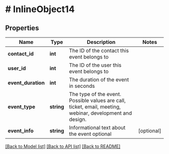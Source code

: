 # # InlineObject14

## Properties

Name | Type | Description | Notes
------------ | ------------- | ------------- | -------------
**contact_id** | **int** | The ID of the contact this event belongs to | 
**user_id** | **int** | The ID of the user this event belongs to | 
**event_duration** | **int** | The duration of the event in seconds | 
**event_type** | **string** | The type of the event. Possible values are call, ticket, email, meeting, webinar, development and design. | 
**event_info** | **string** | Informational text about the event optional | [optional] 

[[Back to Model list]](../../README.md#documentation-for-models) [[Back to API list]](../../README.md#documentation-for-api-endpoints) [[Back to README]](../../README.md)


